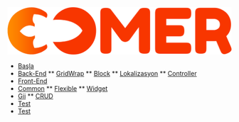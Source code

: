 ![](assets/logo.png)
* [Başla](/)
*   [Back-End](backend.md)
**   [GridWrap](grid.md)
**   [Block](block.md)
**   [Lokalizasyon](localization.md)
**   [Controller](controller.md)
*   [Front-End](frontend.md)
*   [Common](common.md)
**   [Flexible](flexible.md)
**   [Widget](widget.md)
*   [Gii](gii.md)
**   [CRUD](crud.md)
*   [Test](test.md)
*   [Test](test.md)




